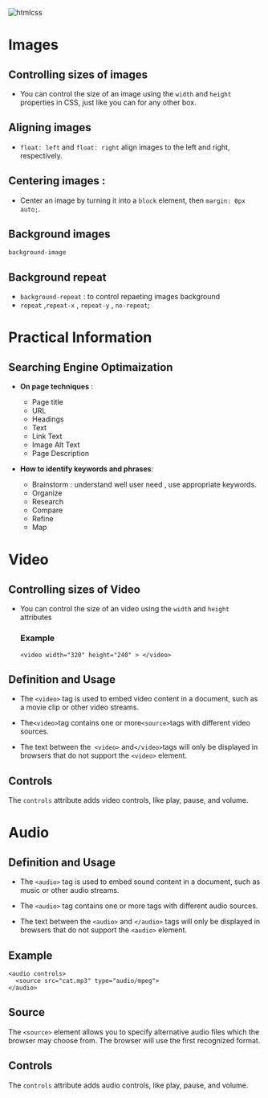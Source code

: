 ![htmlcss](https://i.ibb.co/JQnNcFF/1-l4x-ICb-IIYlz1-OTym-WCo-UTw-removebg-preview.png)

# Images
## Controlling sizes of images
* You can control the size of an image using the `width` and `height` properties in CSS, just like you can for any other box.
## Aligning images
* `float: left` and `float: right` align images to the left and right, respectively.

## Centering images :
* Center an image by turning it into a `block` element, then `margin: 0px auto;`.

## Background images
`background-image`
## Background repeat 
* `background-repeat` : to control repaeting images background
* `repeat` ,`repeat-x` , `repeat-y` , `no-repeat`;
# Practical Information

## Searching Engine Optimaization
* **On page techniques** :
  * Page title
  * URL
  * Headings
  * Text
  * Link Text
  * Image Alt Text
  * Page Description

* **How to identify keywords and phrases**:
  * Brainstorm : understand well user need , use appropriate keywords.
  * Organize
  * Research
  * Compare
  * Refine
  * Map


# Video
## Controlling sizes of Video
* You can control the size of an video using the `width` and `height` attributes
  ### Example
    ``` <video width="320" height="240" > </video> ```
## Definition and Usage

* The `<video>` tag is used to embed video content in a document, such as a movie clip or other video streams.

* The` <video> `tag contains one or more`<source>`tags with different video sources.

* The text between the` <video>` and` </video> `tags will only be displayed in browsers that do not support the `<video>` element.

## Controls
The `controls` attribute adds video controls, like play, pause, and volume.

# Audio

## Definition and Usage
* The `<audio>` tag is used to embed sound content in a document, such as music or other audio streams.

* The `<audio>` tag contains one or more <source> tags with different audio sources.

* The text between the `<audio>` and `</audio>` tags will only be displayed in browsers that do not support the `<audio>` element.


## Example
```
<audio controls>
  <source src="cat.mp3" type="audio/mpeg">
</audio>
```
## Source
The `<source>` element allows you to specify alternative audio files which the browser may choose from. The browser will use the first recognized format.

## Controls
The `controls` attribute adds audio controls, like play, pause, and volume.
